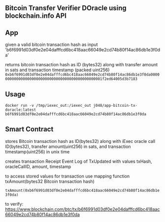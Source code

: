 Bitcoin Transfer Verifier DOracle using blockchain.info API
-----

App
-----
given a valid bitcoin transaction hash as input 'b6f6991d03df0e2e04dafffcd6bc418aac66049e2cd74b80f14ac86db1e3f0da'

returns bitcoin transaction hash as ID (bytes32) along with transfer amount in sats and transaction timestamp (packed uint256)
`0xb6f6991d03df0e2e04dafffcd6bc418aac66049e2cd74b80f14ac86db1e3f0da000000000000000000000000000000000000000000000001f2ed64005d3b7183`

Usage
-----
`docker run -v /tmp/iexec_out:/iexec_out j048/app-bitcoin-tx-doracle:latest b6f6991d03df0e2e04dafffcd6bc418aac66049e2cd74b80f14ac86db1e3f0da`

Smart Contract
-----
stores Bitcoin transaction hash as ID(bytes32) along with iExec oracle call ID(bytes32), transfer amount(uint256) in sats, and transaction timestamp(uint256) in unix time

creates transaction Receipt Event Log of TxUpdated with values txHash, oracleCallID, amount, timestamp

to access stored values for transaction use mapping function txAmount(bytes32 Bitcoin transaction hash)

`txAmount(0xb6f6991d03df0e2e04dafffcd6bc418aac66049e2cd74b80f14ac86db1e3f0da)`

to verify:
https://www.blockchain.com/btc/tx/b6f6991d03df0e2e04dafffcd6bc418aac66049e2cd74b80f14ac86db1e3f0da
